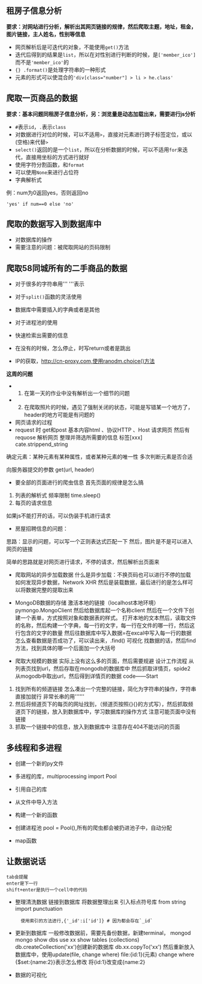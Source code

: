 ## 租房子信息分析
**要求：对网站进行分析，解析出其网页链接的规律，然后爬取主题，地址，租金，图片链接，主人姓名，性别等信息**

* 网页解析后是可迭代的对象，不能使用`get()`方法
* 迭代后得到的结果是`list`，所以在对性别进行判断的时候，是`['member_ico']`而不是`'member_ico'`的
* `{} .format()`是处理字符串的一种形式
* 元素的形式可以使混合的`'div[class="number"] > li > he.class'`

## 爬取一页商品的数据
**要求：基本问题同租房子信息分析，另：浏览量是动态加载出来，需要进行js分析**

* `#`表示`id`，`.`表示`class`
* 对数据进行对位的时候，可以不适用`>`，直接对元素进行跨子标签定位，或以` `(空格)来代替`>`
* `select()`返回的是一个`list`，所以在分析数据的时候，可以不适用`for`来迭代，直接用坐标的方式进行就好
* 使用字符分割函数，和`format`
* 可以使用`None`来进行占位符
* 字典解析式

例：num为0返回yes，否则返回no

	'yes' if num==0 else 'no'

## 爬取的数据写入到数据库中
* 对数据库的操作
* 需要注意的问题：被爬取网站的页码限制

## 爬取58同城所有的二手商品的数据
* 对于很多的字符串用''' '''表示
* 对于`split()`函数的灵活使用
* 数据库中需要插入的字典或者是其他
* 对于进程池的使用

* 快速检索出需要的信息
* 在没有的时候，怎么停止，时写return或者是跳出
* IP的获取，http://cn-proxy.com,使用ranodm.choice()方法
	

**这周的问题**
* 1. 在第一天的作业中没有解析出一个细节的问题
* 2. 在爬取照片的时候，遇见了强制关闭的状态，可能是写错某一个地方了，header的地方可能是有问题的
* 网页请求的过程
* request 时 get和post 基本内容html 、协议HTTP 、Host
请求网页 然后有requose
解析网页 
整理并筛选所需要的信息   标签[xxx]  cate.strippend_string

确定元素：某种元素有某种属性，或者某种元素的唯一性
多次判断元素是否合适

向服务器提交的参数
get(url, header)

 * 要全部的页面进行的爬虫信息
首先页面的规律是怎么搞
1. 列表的解析式
		频率限制 time.sleep()
2. 每页的请求信息

如果js不能打开的话，可以伪装手机进行请求

* 房屋招聘信息的问题：

思路：显示的问题，可以写一个正则表达式匹配一下
然后，图片是不是可以进入网页的链接

简单的思路就是对网页进行请求，不停的请求，然后解析出页面来

* 爬取网站的异步加载数据
什么是异步加载：不换页码也可以进行不停的加载
如何发现异步数据，Network XHR
然后是装载数据，最后进行的是怎么样可以将数据完整的提取出来


* MongoDB数据的存储
激活本地的链接（localhost本地环境）pymongo.MongoClient
然后给数据库起一个名称client
然后在一个文件下创建一个表单，方式按照对象和数据表的样式。
打开本地的文本然后，读取文件的名称，然后构建一个字典，每一行的文字，每一行在文件的哪一行，然后这行包含的文字的数量
然后往数据库中写入数据=在excal中写入每一行的数据
怎么查看数据是否成功了，可以读出来，.find() 可视化
找数据的话，然后find方法，找到具体的哪一个后面加一个大括号

* 爬取大规模的数据
实际上没有这么多的页面，然后需要规避
设计工作流程
从列表页找到url，然后存取在mongodb的数据库中
然后抓取详情页，spide2 从mogodb中取出url，然后得到详情页的数据
code——Start
1. 找到所有的频道链接  怎么凑出一个完整的链接，简化为字符串的操作，字符串直接加就行
 非常长串的用''''''
2. 然后将频道页下的每页的网址找到，（频道页按照{}{}的方式写），然后抓取频道页下的链接，放入到数据库中，学习数据库的操作方式
	注意可能页面中没有链接
3. 抓取一个链接中的信息，放入到数据库中
	注意存在404不能访问的页面

## 多线程和多进程
* 创建一个新的py文件
* 多进程的库，multiprocessing import Pool
* 引用自己的库
* 从文件中导入方法
* 构建一个新的函数

* 创建进程池 pool  = Pool(),所有的爬虫都会被扔进池子中，自动分配
* map函数

## 让数据说话

	tab会提醒
	enter是下一行
	shift+enter是执行一个cell中的代码
* 整理清洗数据
	链接到数据库
	将数据整理出来
	引入标点符号库 from string import punctuation
	
		使用索引的方法进行,{'_id':i['id']} # 因为都会存在`_id`
* 更新到数据库
	一般修改数据前，需要先备份数据，新建terminal，
		mongod
		mongo
		show dbs
		use xx
		show tables (collections)
		db.createCollection('xx')创建新的数据库
		db.xx.copyTo('xx')
	然后重新放入数据库中，使用update(file, change where) 
		file:{id:1}(元素)
		change where {$set:{name:2}}表示怎么修改
		将{id:1}改变成{name:2} 
* 数据的可视化








